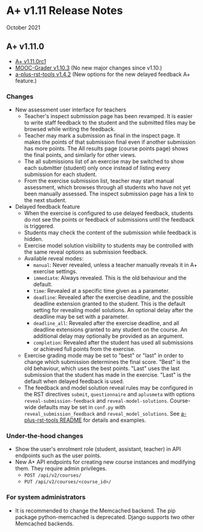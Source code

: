 # A+ v1.11 Release Notes

October 2021

## A+ v1.11.0

* [A+ v1.11.0rc1](https://github.com/apluslms/a-plus/releases/tag/v1.11.0rc1)
* [MOOC-Grader v1.10.3](https://github.com/apluslms/mooc-grader/releases/tag/v1.10.3)
  (No new major changes since v1.10.)
* [a-plus-rst-tools v1.4.2](https://github.com/apluslms/a-plus-rst-tools/releases/tag/v1.4.2)
  (New options for the new delayed feedback A+ feature.)


### Changes

* New assessment user interface for teachers
  - Teacher's inspect submission page has been revamped.
    It is easier to write staff feedback to the student and the submitted files may be browsed while writing the feedback.
  - Teacher may mark a submission as final in the inspect page.
    It makes the points of that submission final even if another submission has more points.
    The All results page (course points page) shows the final points, and similarly for other views.
  - The all submissions list of an exercise may be switched to show each submitter (student)
    only once instead of listing every submission for each student.
  - From the exercise submission list, teacher may start manual assessment,
    which browses through all students who have not yet been manually assessed.
    The inspect submission page has a link to the next student.
* Delayed feedback feature
  - When the exercise is configured to use delayed feedback,
    students do not see the points or feedback of submissions until the feedback is triggered.
  - Students may check the content of the submission while feedback is hidden.
  - Exercise model solution visibility to students may be controlled with the same reveal options as submission feedback.
  - Available reveal modes:
    * `manual`: Never revealed, unless a teacher manually reveals it in A+ exercise settings.
    * `immediate`: Always revealed. This is the old behaviour and the default.
    * `time`: Revealed at a specific time given as a parameter.
    * `deadline`: Revealed after the exercise deadline, and the possible deadline extension granted to the student.
      This is the default setting for revealing model solutions.
      An optional delay after the deadline may be set with a parameter.
    * `deadline_all`: Revealed after the exercise deadline,
      and all deadline extensions granted to any student on the course.
      An additional delay may optionally be provided as an argument.
    * `completion`: Revealed after the student has used all submissions or achieved full points from the exercise.
  - Exercise grading mode may be set to "best" or "last" in order to change which submission determines the final score.
    "Best" is the old behaviour, which uses the best points.
    "Last" uses the last submission that the student has made in the exercise.
    "Last" is the default when delayed feedback is used.
  - The feedback and model solution reveal rules may be configured in the RST directives
    `submit`, `questionnaire` and `aplusmeta` with options `reveal-submission-feedback` and `reveal-model-solutions`.
    Course-wide defaults may be set in `conf.py` with `reveal_submission_feedback` and `reveal_model_solutions`.
    See [a-plus-rst-tools README](https://github.com/apluslms/a-plus-rst-tools/blob/master/README.md#defining-reveal-rules)
    for details and examples.

### Under-the-hood changes

* Show the user's enrolment role (student, assistant, teacher) in API endpoints such as the user points.
* New A+ API endpoints for creating new course instances and modifying them.
  They require admin privileges.
  - `POST /api/v2/courses/`
  - `PUT /api/v2/courses/<course_id>/`

### For system administrators

* It is recommended to change the Memcached backend.
  The pip package python-memcached is deprecated.
  Django supports two other Memcached backends.

